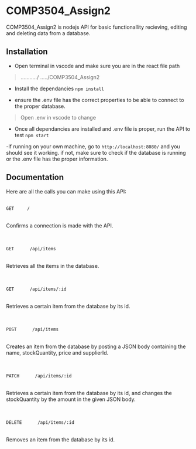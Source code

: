 # COMP3504_Assign2

COMP3504_Assign2 is nodejs API for basic functionallity recieving, editing and deleting data from a database.

## Installation

- Open terminal in vscode and make sure you are in the react file path
> .........../ ...../COMP3504_Assign2

- Install the dependancies
`npm install`

- ensure the .env file has the correct properties to be able to connect to the proper database. 
> Open .env in vscode to change

- Once all dependancies are installed and .env file is proper, run the API to test
`npm start`

-if running on your own machine, go to `http://localhost:8080/` and you should see it working. 
if not, make sure to check if the database is running or the .env file has the proper information.

## Documentation

Here are all the calls you can make using this API:

<br> `GET     /` <br><br>

Confirms a connection is made with the API.

<br><br> `GET      /api/items` <br><br>

Retrieves all the items in the database.

<br><br> `GET      /api/items/:id` <br><br>

Retrieves a certain item from the database by its id.

<br><br> `POST      /api/items` <br><br>

Creates an item from the database by posting a JSON body containing the name, stockQuantity, price and supplierId.

<br><br> `PATCH      /api/items/:id` <br><br>

Retrieves a certain item from the database by its id, and changes the stockQuantity by the amount in the given JSON body.

<br><br> `DELETE      /api/items/:id` <br><br>

Removes an item from the database by its id.

